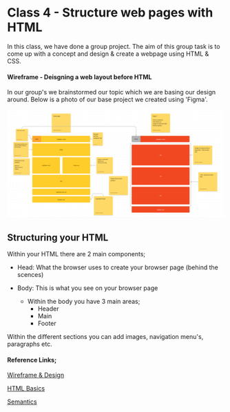 # Class 4 - Structure web pages with HTML

In this class, we have done a group project. The aim of this group task is to come up with a concept and design & create a webpage using HTML & CSS. 

#### Wireframe - Deisgning a web layout before HTML

In our group's we brainstormed our topic which we are basing our design around. Below is a photo of our base project we created using 'Figma'.

![figma-website-design.png](../figma-website-design.png)

## Structuring your HTML

Within your HTML there are 2 main components;
  - Head:  What the browser uses to create your browser page (behind the scences)
  
  - Body:  This is what you see on your browser page
    - Within the body you have 3 main areas;
        - Header 
        - Main
        - Footer

Within the different sections you can add images, navigation menu's, paragraphs etc.

#### Reference Links;

[Wireframe & Design](https://careerfoundry.com/en/blog/ux-design/how-to-create-your-first-wireframe/)

[HTML Basics](https://developer.mozilla.org/en-US/docs/Learn/Getting_started_with_the_web/HTML_basics)

[Semantics](https://developer.mozilla.org/en-US/docs/Glossary/Semantics)
